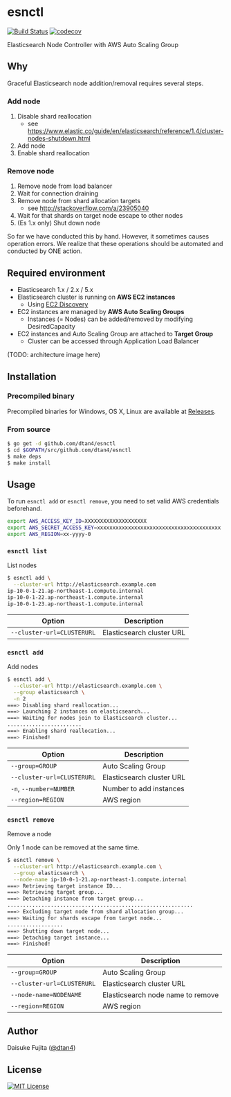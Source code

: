 # esnctl

[![Build Status](https://travis-ci.org/dtan4/esnctl.svg?branch=master)](https://travis-ci.org/dtan4/esnctl)
[![codecov](https://codecov.io/gh/dtan4/esnctl/branch/master/graph/badge.svg)](https://codecov.io/gh/dtan4/esnctl)

Elasticsearch Node Controller with AWS Auto Scaling Group

## Why

Graceful Elasticsearch node addition/removal requires several steps.

### Add node

1. Disable shard reallocation
    - see https://www.elastic.co/guide/en/elasticsearch/reference/1.4/cluster-nodes-shutdown.html
2. Add node
3. Enable shard reallocation

### Remove node

1. Remove node from load balancer
2. Wait for connection draining
3. Remove node from shard allocation targets
    - see http://stackoverflow.com/a/23905040
4. Wait for that shards on target node escape to other nodes
5. (Es 1.x only) Shut down node

So far we have conducted this by hand. However, it sometimes causes operation errors.
We realize that these operations should be automated and conducted by ONE action.

## Required environment

- Elasticsearch 1.x / 2.x / 5.x
- Elasticsearch cluster is running on __AWS EC2 instances__
  - Using [EC2 Discovery](https://www.elastic.co/guide/en/elasticsearch/plugins/current/discovery-ec2-discovery.html)
- EC2 instances are managed by __AWS Auto Scaling Groups__
  - Instances (= Nodes) can be added/removed by modifying DesiredCapacity
- EC2 instances and Auto Scaling Group are attached to __Target Group__
  - Cluster can be accessed through Application Load Balancer

(TODO: architecture image here)

## Installation

### Precompiled binary

Precompiled binaries for Windows, OS X, Linux are available at [Releases](https://github.com/dtan4/esnctl/releases).

### From source

```bash
$ go get -d github.com/dtan4/esnctl
$ cd $GOPATH/src/github.com/dtan4/esnctl
$ make deps
$ make install
```

## Usage

To run `esnctl add` or `esnctl remove`, you need to set valid AWS credentials beforehand.

```bash
export AWS_ACCESS_KEY_ID=XXXXXXXXXXXXXXXXXXXX
export AWS_SECRET_ACCESS_KEY=xxxxxxxxxxxxxxxxxxxxxxxxxxxxxxxxxxxxxxxx
export AWS_REGION=xx-yyyy-0
```

### `esnctl list`

List nodes

```bash
$ esnctl add \
  --cluster-url http://elasticsearch.example.com
ip-10-0-1-21.ap-northeast-1.compute.internal
ip-10-0-1-22.ap-northeast-1.compute.internal
ip-10-0-1-23.ap-northeast-1.compute.internal
```

|Option|Description|
|---------|-----------|
|`--cluster-url=CLUSTERURL`|Elasticsearch cluster URL|

### `esnctl add`

Add nodes

```bash
$ esnctl add \
  --cluster-url http://elasticsearch.example.com \
  --group elasticsearch \
  -n 2
===> Disabling shard reallocation...
===> Launching 2 instances on elasticsearch...
===> Waiting for nodes join to Elasticsearch cluster...
........................
===> Enabling shard reallocation...
===> Finished!
```

|Option|Description|
|---------|-----------|
|`--group=GROUP`|Auto Scaling Group|
|`--cluster-url=CLUSTERURL`|Elasticsearch cluster URL|
|`-n`, `--number=NUMBER`|Number to add instances|
|`--region=REGION`|AWS region|

### `esnctl remove`

Remove a node

Only 1 node can be removed at the same time.

```bash
$ esnctl remove \
  --cluster-url http://elasticsearch.example.com \
  --group elasticsearch \
  --node-name ip-10-0-1-21.ap-northeast-1.compute.internal
===> Retrieving target instance ID...
===> Retrieving target group...
===> Detaching instance from target group...
............................................................
===> Excluding target node from shard allocation group...
===> Waiting for shards escape from target node...
..................
===> Shutting down target node...
===> Detaching target instance...
===> Finished!
```

|Option|Description|
|---------|-----------|
|`--group=GROUP`|Auto Scaling Group|
|`--cluster-url=CLUSTERURL`|Elasticsearch cluster URL|
|`--node-name=NODENAME`|Elasticsearch node name to remove|
|`--region=REGION`|AWS region|

## Author

Daisuke Fujita ([@dtan4](https://github.com/dtan4))

## License

[![MIT License](http://img.shields.io/badge/license-MIT-blue.svg?style=flat)](LICENSE)
